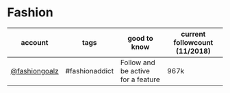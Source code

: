 # Fashion
|                         account                          |      tags      |            good to know            | current followcount (11/2018) |
| -------------------------------------------------------- | -------------- | ---------------------------------- | ----------------------------- |
| [@fashiongoalz](https://www.instagram.com/fashiongoalz/) | #fashionaddict | Follow and be active for a feature | 967k                          |
